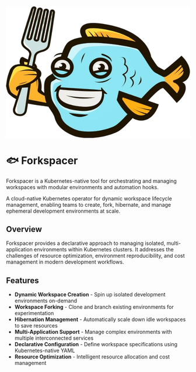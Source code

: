 ![Forkspacer](forkspacer.png)

# 🐟 Forkspacer

Forkspacer is a Kubernetes-native tool for orchestrating and managing workspaces with modular environments and automation hooks.

A cloud-native Kubernetes operator for dynamic workspace lifecycle management, enabling teams to create, fork, hibernate, and manage ephemeral development environments at scale.

## Overview

Forkspacer provides a declarative approach to managing isolated, multi-application environments within Kubernetes clusters. It addresses the challenges of resource optimization, environment reproducibility, and cost management in modern development workflows.

## Features

- **Dynamic Workspace Creation** - Spin up isolated development environments on-demand
- **Workspace Forking** - Clone and branch existing environments for experimentation
- **Hibernation Management** - Automatically scale down idle workspaces to save resources
- **Multi-Application Support** - Manage complex environments with multiple interconnected services
- **Declarative Configuration** - Define workspace specifications using Kubernetes-native YAML
- **Resource Optimization** - Intelligent resource allocation and cost management